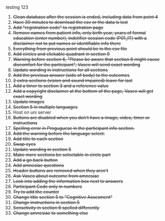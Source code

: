 testing 123

1. ~~Clean database after the session is ended, including data from point 4~~
2. ~~Have 30 minutes to download the csv or the data is lost~~
3. ~~Add "registration code" to registration page~~
4. ~~Remove names from patient info, only birth year, years of formal education (enter number), indetifier session code (P01_IT) with a disclaimer not to put names or identifiable info there~~
5. ~~Everything from previous point should be in the csv file~~
6. ~~Add circles and clickable quadrant in section 9~~
7. ~~Warning before section 6, "Please be aware that section 6 might cause discomfort for the participant", Vasco will send exact wording~~
8. ~~Update wording in instructions for all sections~~
9.  ~~Add the previous answer (side of body) to the outcomes~~
10. ~~2 extra sections (vision and sound impaired) leave for last~~
11. ~~Add a timer to section 3 and a reference value~~
12. ~~Add a copyright disclaimer at the bottom of the page, Vasco will get exact wording~~
13. ~~Update images~~
14. ~~Section 5 in multiple languages~~
15. Host on uni server
16. ~~Buttons are disabled when you don't have a image, video, timer or instructions~~
17. ~~Spelling error in Proguguese in the participant info section.~~
18. ~~Add the warning before the language select.~~
19. ~~Add title to each section~~
20. ~~Swap eyes~~
21. ~~Update wording in section 5~~
22. ~~Make more sections be selectable in circle part~~
23. ~~Add a go back button~~
24. ~~Add amnesiac questions~~
25. ~~Header buttons are removed when they aren't~~
26. ~~Ask Vasco about outcome from amnesiac~~
27. ~~Look into adding the information box next to answers~~
28. ~~Participant Code only in numbers~~
29. ~~Try to add the counter~~
30. ~~Change title section 5 to "Cognitive Assesment"~~
31. ~~Change instructions in section 5~~
32. ~~Sensetivity in section 6 spelled differently~~
33. ~~Change amnesiac to something else~~